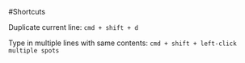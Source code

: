 #Shortcuts

Duplicate current line: `cmd + shift + d`

Type in multiple lines with same contents: `cmd + shift + left-click multiple spots`
